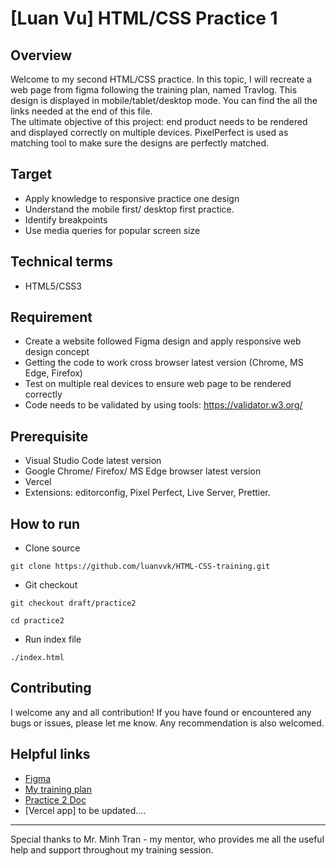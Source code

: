 # [Luan Vu] HTML/CSS Practice 1

## Overview

Welcome to my second HTML/CSS practice. In this topic, I will recreate a web page from figma following the training plan, named Travlog. This design is displayed in mobile/tablet/desktop mode. You can find the all the links needed at the end of this file. </br>
The ultimate objective of this project: end product needs to be rendered and displayed correctly on multiple devices. PixelPerfect is used as matching tool to make sure the designs are perfectly matched.

## Target
- Apply knowledge to responsive practice one design
- Understand the mobile first/ desktop first practice.
- Identify breakpoints  
- Use media queries for popular screen size


## Technical terms

- HTML5/CSS3

## Requirement
- Create a website followed Figma design and apply responsive web design concept
- Getting the code to work cross browser latest version (Chrome, MS Edge, Firefox)
- Test on multiple real devices to ensure web page to be rendered correctly
- Code needs to be validated by using tools: https://validator.w3.org/

## Prerequisite
- Visual Studio Code latest version
- Google Chrome/ Firefox/ MS Edge browser latest version
- Vercel
- Extensions: editorconfig, Pixel Perfect, Live Server, Prettier.

## How to run

- Clone source

```
git clone https://github.com/luanvvk/HTML-CSS-training.git
```

- Git checkout

```
git checkout draft/practice2
```

```
cd practice2
```

- Run index file

```
./index.html
```


## Contributing

I welcome any and all contribution! If you have found or encountered any bugs or issues, please let me know. Any recommendation is also welcomed.

## Helpful links
* [Figma](https://www.figma.com/design/SkuEO6OmYTTEgcIHUyXXko/Responsive-Web-Design-in-Figma-(Community)?node-id=1156-718&node-type=frame&t=NgyBgv6SGWmCixIA-0)
* [My training plan](https://docs.google.com/document/d/1TmYnP4evVCyk5F13-RHz-_v7h_Y3GzVAkbjfygDzA7E/edit)
* [Practice 2 Doc](https://docs.google.com/document/d/1oplWbyjz9veQw3jkgNyzYYgAKx9d9bA4fIOySYgMcxM/edit?tab=t.0)
* [Vercel app] to be updated....

- - -
Special thanks to Mr. Minh Tran -  my mentor, who provides me all the useful help and support throughout my training session.
